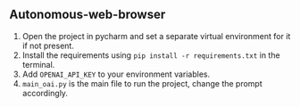 ## Autonomous-web-browser

1. Open the project in pycharm and set a separate virtual environment for it if not present.
2. Install the requirements using `pip install -r requirements.txt` in the terminal.
2. Add `OPENAI_API_KEY` to your environment variables.
3. `main_oai.py` is the main file to run the project, change the prompt accordingly.